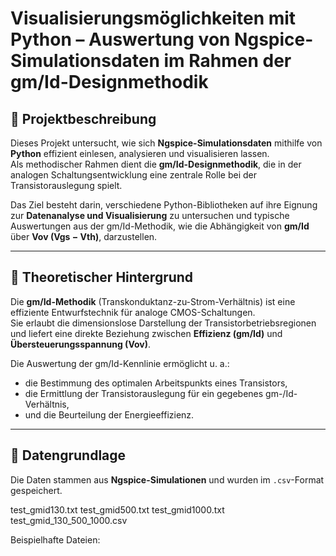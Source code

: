 # Visualisierungsmöglichkeiten mit Python – Auswertung von Ngspice-Simulationsdaten im Rahmen der gm/Id-Designmethodik

## 📘 Projektbeschreibung
Dieses Projekt untersucht, wie sich **Ngspice-Simulationsdaten** mithilfe von **Python** effizient einlesen, analysieren und visualisieren lassen.  
Als methodischer Rahmen dient die **gm/Id-Designmethodik**, die in der analogen Schaltungsentwicklung eine zentrale Rolle bei der Transistorauslegung spielt.  

Das Ziel besteht darin, verschiedene Python-Bibliotheken auf ihre Eignung zur **Datenanalyse und Visualisierung** zu untersuchen und typische Auswertungen aus der gm/Id-Methodik, wie die Abhängigkeit von **gm/Id** über **Vov (Vgs − Vth)**, darzustellen.

---

## 🧠 Theoretischer Hintergrund

Die **gm/Id-Methodik** (Transkonduktanz-zu-Strom-Verhältnis) ist eine effiziente Entwurfstechnik für analoge CMOS-Schaltungen.  
Sie erlaubt die dimensionslose Darstellung der Transistorbetriebsregionen und liefert eine direkte Beziehung zwischen **Effizienz (gm/Id)** und **Übersteuerungsspannung (Vov)**.

Die Auswertung der gm/Id-Kennlinie ermöglicht u. a.:
- die Bestimmung des optimalen Arbeitspunkts eines Transistors,
- die Ermittlung der Transistorauslegung für ein gegebenes gm-/Id-Verhältnis,
- und die Beurteilung der Energieeffizienz.

---

## 🧩 Datengrundlage

Die Daten stammen aus **Ngspice-Simulationen** und wurden im `.csv`-Format gespeichert.  

test_gmid130.txt
test_gmid500.txt
test_gmid1000.txt
test_gmid_130_500_1000.csv


Beispielhafte Dateien:

